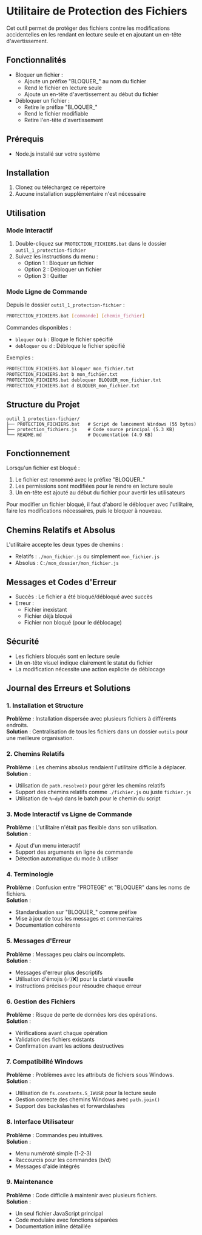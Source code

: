 # Utilitaire de Protection des Fichiers

Cet outil permet de protéger des fichiers contre les modifications accidentelles en les rendant en lecture seule et en ajoutant un en-tête d'avertissement.

## Fonctionnalités

- Bloquer un fichier :
  - Ajoute un préfixe "BLOQUER_" au nom du fichier
  - Rend le fichier en lecture seule
  - Ajoute un en-tête d'avertissement au début du fichier
- Débloquer un fichier :
  - Retire le préfixe "BLOQUER_"
  - Rend le fichier modifiable
  - Retire l'en-tête d'avertissement

## Prérequis

- Node.js installé sur votre système

## Installation

1. Clonez ou téléchargez ce répertoire
2. Aucune installation supplémentaire n'est nécessaire

## Utilisation

### Mode Interactif

1. Double-cliquez sur `PROTECTION_FICHIERS.bat` dans le dossier `outil_1_protection-fichier`
2. Suivez les instructions du menu :
   - Option 1 : Bloquer un fichier
   - Option 2 : Débloquer un fichier
   - Option 3 : Quitter

### Mode Ligne de Commande

Depuis le dossier `outil_1_protection-fichier` :

```bash
PROTECTION_FICHIERS.bat [commande] [chemin_fichier]
```

Commandes disponibles :
- `bloquer` ou `b` : Bloque le fichier spécifié
- `debloquer` ou `d` : Débloque le fichier spécifié

Exemples :
```bash
PROTECTION_FICHIERS.bat bloquer mon_fichier.txt
PROTECTION_FICHIERS.bat b mon_fichier.txt
PROTECTION_FICHIERS.bat debloquer BLOQUER_mon_fichier.txt
PROTECTION_FICHIERS.bat d BLOQUER_mon_fichier.txt
```

## Structure du Projet

```
outil_1_protection-fichier/
├── PROTECTION_FICHIERS.bat   # Script de lancement Windows (55 bytes)
├── protection_fichiers.js    # Code source principal (5.3 KB)
└── README.md                 # Documentation (4.9 KB)
```

## Fonctionnement

Lorsqu'un fichier est bloqué :
1. Le fichier est renommé avec le préfixe "BLOQUER_"
2. Les permissions sont modifiées pour le rendre en lecture seule
3. Un en-tête est ajouté au début du fichier pour avertir les utilisateurs

Pour modifier un fichier bloqué, il faut d'abord le débloquer avec l'utilitaire, faire les modifications nécessaires, puis le bloquer à nouveau.

## Chemins Relatifs et Absolus

L'utilitaire accepte les deux types de chemins :
- Relatifs : `./mon_fichier.js` ou simplement `mon_fichier.js`
- Absolus : `C:/mon_dossier/mon_fichier.js`

## Messages et Codes d'Erreur

- Succès : Le fichier a été bloqué/débloqué avec succès
- Erreur : 
  * Fichier inexistant
  * Fichier déjà bloqué
  * Fichier non bloqué (pour le déblocage)

## Sécurité

- Les fichiers bloqués sont en lecture seule
- Un en-tête visuel indique clairement le statut du fichier
- La modification nécessite une action explicite de déblocage

## Journal des Erreurs et Solutions

### 1. Installation et Structure
**Problème** : Installation dispersée avec plusieurs fichiers à différents endroits.  
**Solution** : Centralisation de tous les fichiers dans un dossier `outils` pour une meilleure organisation.

### 2. Chemins Relatifs
**Problème** : Les chemins absolus rendaient l'utilitaire difficile à déplacer.  
**Solution** : 
- Utilisation de `path.resolve()` pour gérer les chemins relatifs
- Support des chemins relatifs comme `./fichier.js` ou juste `fichier.js`
- Utilisation de `%~dp0` dans le batch pour le chemin du script

### 3. Mode Interactif vs Ligne de Commande
**Problème** : L'utilitaire n'était pas flexible dans son utilisation.  
**Solution** : 
- Ajout d'un menu interactif
- Support des arguments en ligne de commande
- Détection automatique du mode à utiliser

### 4. Terminologie
**Problème** : Confusion entre "PROTEGE" et "BLOQUER" dans les noms de fichiers.  
**Solution** : 
- Standardisation sur "BLOQUER_" comme préfixe
- Mise à jour de tous les messages et commentaires
- Documentation cohérente

### 5. Messages d'Erreur
**Problème** : Messages peu clairs ou incomplets.  
**Solution** : 
- Messages d'erreur plus descriptifs
- Utilisation d'émojis (✅/❌) pour la clarté visuelle
- Instructions précises pour résoudre chaque erreur

### 6. Gestion des Fichiers
**Problème** : Risque de perte de données lors des opérations.  
**Solution** : 
- Vérifications avant chaque opération
- Validation des fichiers existants
- Confirmation avant les actions destructives

### 7. Compatibilité Windows
**Problème** : Problèmes avec les attributs de fichiers sous Windows.  
**Solution** : 
- Utilisation de `fs.constants.S_IWUSR` pour la lecture seule
- Gestion correcte des chemins Windows avec `path.join()`
- Support des backslashes et forwardslashes

### 8. Interface Utilisateur
**Problème** : Commandes peu intuitives.  
**Solution** : 
- Menu numéroté simple (1-2-3)
- Raccourcis pour les commandes (b/d)
- Messages d'aide intégrés

### 9. Maintenance
**Problème** : Code difficile à maintenir avec plusieurs fichiers.  
**Solution** : 
- Un seul fichier JavaScript principal
- Code modulaire avec fonctions séparées
- Documentation inline détaillée

